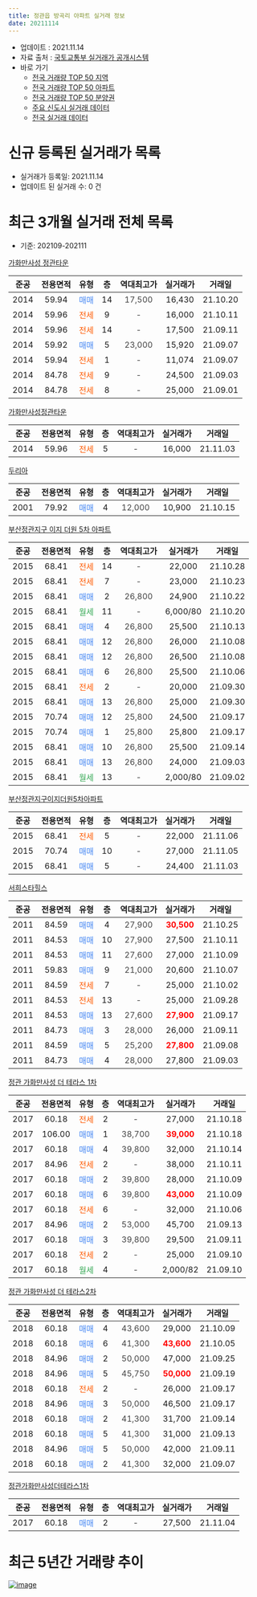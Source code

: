 ```yaml
---
title: 정관읍 방곡리 아파트 실거래 정보
date: 20211114
---
```


* 업데이트 : 2021.11.14
* 자료 출처 : [국토교통부 실거래가 공개시스템](http://rt.molit.go.kr)
* 바로 가기
    * [전국 거래량 TOP 50 지역](https://apt-info.github.io/apt-trade-info/tr)
    * [전국 거래량 TOP 50 아파트](https://apt-info.github.io/apt-trade-info/ta)
    * [전국 거래량 TOP 50 분양권](https://apt-info.github.io/apt-trade-info/tb)
    * [주요 신도시 실거래 데이터](https://apt-info.github.io/apt-trade-info/newtown)
    * [전국 실거래 데이터](https://apt-info.github.io/apt-trade-info/all)



<script async src="https://pagead2.googlesyndication.com/pagead/js/adsbygoogle.js"></script>
<!-- 기본광고 -->
<ins class="adsbygoogle"
     style="display:block"
     data-ad-client="ca-pub-1142216861245946"
     data-ad-slot="4805727019"
     data-ad-format="auto"
     data-full-width-responsive="true"></ins>
<script>
     (adsbygoogle = window.adsbygoogle || []).push({});
</script>


# 신규 등록된 실거래가 목록

* 실거래가 등록일: 2021.11.14
* 업데이트 된 실거래 수: 0 건




<script async src="https://pagead2.googlesyndication.com/pagead/js/adsbygoogle.js"></script>
<!-- 기본광고 -->
<ins class="adsbygoogle"
     style="display:block"
     data-ad-client="ca-pub-1142216861245946"
     data-ad-slot="4805727019"
     data-ad-format="auto"
     data-full-width-responsive="true"></ins>
<script>
     (adsbygoogle = window.adsbygoogle || []).push({});
</script>


# 최근 3개월 실거래 전체 목록
* 기준: 202109-202111


[가화만사성 정관타운](https://search.naver.com/search.naver?query=%EA%B0%80%ED%99%94%EB%A7%8C%EC%82%AC%EC%84%B1+%EC%A0%95%EA%B4%80%ED%83%80%EC%9A%B4)

|준공|전용면적|유형|층|역대최고가|실거래가|거래일|
|:---:|:---:|:---:|:---:|:---:|:---:|:---:|
|2014|59.94|<span style="color:#4285F3">매매</span>|14|<span style="color:#444444">17,500</span>|16,430|21.10.20|
|2014|59.96|<span style="color:#FF5A00">전세</span>|9|<span style="color:#444444">-</span>|16,000|21.10.11|
|2014|59.96|<span style="color:#FF5A00">전세</span>|14|<span style="color:#444444">-</span>|17,500|21.09.11|
|2014|59.92|<span style="color:#4285F3">매매</span>|5|<span style="color:#444444">23,000</span>|15,920|21.09.07|
|2014|59.94|<span style="color:#FF5A00">전세</span>|1|<span style="color:#444444">-</span>|11,074|21.09.07|
|2014|84.78|<span style="color:#FF5A00">전세</span>|9|<span style="color:#444444">-</span>|24,500|21.09.03|
|2014|84.78|<span style="color:#FF5A00">전세</span>|8|<span style="color:#444444">-</span>|25,000|21.09.01|

[가화만사성정관타운](https://search.naver.com/search.naver?query=%EA%B0%80%ED%99%94%EB%A7%8C%EC%82%AC%EC%84%B1%EC%A0%95%EA%B4%80%ED%83%80%EC%9A%B4)

|준공|전용면적|유형|층|역대최고가|실거래가|거래일|
|:---:|:---:|:---:|:---:|:---:|:---:|:---:|
|2014|59.96|<span style="color:#FF5A00">전세</span>|5|<span style="color:#444444">-</span>|16,000|21.11.03|

[두리아](https://search.naver.com/search.naver?query=%EB%91%90%EB%A6%AC%EC%95%84)

|준공|전용면적|유형|층|역대최고가|실거래가|거래일|
|:---:|:---:|:---:|:---:|:---:|:---:|:---:|
|2001|79.92|<span style="color:#4285F3">매매</span>|4|<span style="color:#444444">12,000</span>|10,900|21.10.15|

[부산정관지구 이지 더원 5차 아파트](https://search.naver.com/search.naver?query=%EB%B6%80%EC%82%B0%EC%A0%95%EA%B4%80%EC%A7%80%EA%B5%AC+%EC%9D%B4%EC%A7%80+%EB%8D%94%EC%9B%90+5%EC%B0%A8+%EC%95%84%ED%8C%8C%ED%8A%B8)

|준공|전용면적|유형|층|역대최고가|실거래가|거래일|
|:---:|:---:|:---:|:---:|:---:|:---:|:---:|
|2015|68.41|<span style="color:#FF5A00">전세</span>|14|<span style="color:#444444">-</span>|22,000|21.10.28|
|2015|68.41|<span style="color:#FF5A00">전세</span>|7|<span style="color:#444444">-</span>|23,000|21.10.23|
|2015|68.41|<span style="color:#4285F3">매매</span>|2|<span style="color:#444444">26,800</span>|24,900|21.10.22|
|2015|68.41|<span style="color:#34A853">월세</span>|11|<span style="color:#444444">-</span>|6,000/80|21.10.20|
|2015|68.41|<span style="color:#4285F3">매매</span>|4|<span style="color:#444444">26,800</span>|25,500|21.10.13|
|2015|68.41|<span style="color:#4285F3">매매</span>|12|<span style="color:#444444">26,800</span>|26,000|21.10.08|
|2015|68.41|<span style="color:#4285F3">매매</span>|12|<span style="color:#444444">26,800</span>|26,500|21.10.08|
|2015|68.41|<span style="color:#4285F3">매매</span>|6|<span style="color:#444444">26,800</span>|25,500|21.10.06|
|2015|68.41|<span style="color:#FF5A00">전세</span>|2|<span style="color:#444444">-</span>|20,000|21.09.30|
|2015|68.41|<span style="color:#4285F3">매매</span>|13|<span style="color:#444444">26,800</span>|25,000|21.09.30|
|2015|70.74|<span style="color:#4285F3">매매</span>|12|<span style="color:#444444">25,800</span>|24,500|21.09.17|
|2015|70.74|<span style="color:#4285F3">매매</span>|1|<span style="color:#444444">25,800</span>|25,800|21.09.17|
|2015|68.41|<span style="color:#4285F3">매매</span>|10|<span style="color:#444444">26,800</span>|25,500|21.09.14|
|2015|68.41|<span style="color:#4285F3">매매</span>|13|<span style="color:#444444">26,800</span>|24,000|21.09.03|
|2015|68.41|<span style="color:#34A853">월세</span>|13|<span style="color:#444444">-</span>|2,000/80|21.09.02|

[부산정관지구이지더원5차아파트](https://search.naver.com/search.naver?query=%EB%B6%80%EC%82%B0%EC%A0%95%EA%B4%80%EC%A7%80%EA%B5%AC%EC%9D%B4%EC%A7%80%EB%8D%94%EC%9B%905%EC%B0%A8%EC%95%84%ED%8C%8C%ED%8A%B8)

|준공|전용면적|유형|층|역대최고가|실거래가|거래일|
|:---:|:---:|:---:|:---:|:---:|:---:|:---:|
|2015|68.41|<span style="color:#FF5A00">전세</span>|5|<span style="color:#444444">-</span>|22,000|21.11.06|
|2015|70.74|<span style="color:#4285F3">매매</span>|10|<span style="color:#444444">-</span>|27,000|21.11.05|
|2015|68.41|<span style="color:#4285F3">매매</span>|5|<span style="color:#444444">-</span>|24,400|21.11.03|

[서희스타힐스](https://search.naver.com/search.naver?query=%EC%84%9C%ED%9D%AC%EC%8A%A4%ED%83%80%ED%9E%90%EC%8A%A4)

|준공|전용면적|유형|층|역대최고가|실거래가|거래일|
|:---:|:---:|:---:|:---:|:---:|:---:|:---:|
|2011|84.59|<span style="color:#4285F3">매매</span>|4|<span style="color:#444444">27,900</span>|<b><span style="color:#FF0000">30,500</span></b>|21.10.25|
|2011|84.53|<span style="color:#4285F3">매매</span>|10|<span style="color:#444444">27,900</span>|27,500|21.10.11|
|2011|84.53|<span style="color:#4285F3">매매</span>|11|<span style="color:#444444">27,600</span>|27,000|21.10.09|
|2011|59.83|<span style="color:#4285F3">매매</span>|9|<span style="color:#444444">21,000</span>|20,600|21.10.07|
|2011|84.59|<span style="color:#FF5A00">전세</span>|7|<span style="color:#444444">-</span>|25,000|21.10.02|
|2011|84.53|<span style="color:#FF5A00">전세</span>|13|<span style="color:#444444">-</span>|25,000|21.09.28|
|2011|84.53|<span style="color:#4285F3">매매</span>|13|<span style="color:#444444">27,600</span>|<b><span style="color:#FF0000">27,900</span></b>|21.09.17|
|2011|84.73|<span style="color:#4285F3">매매</span>|3|<span style="color:#444444">28,000</span>|26,000|21.09.11|
|2011|84.59|<span style="color:#4285F3">매매</span>|5|<span style="color:#444444">25,200</span>|<b><span style="color:#FF0000">27,800</span></b>|21.09.08|
|2011|84.73|<span style="color:#4285F3">매매</span>|4|<span style="color:#444444">28,000</span>|27,800|21.09.03|

[정관 가화만사성 더 테라스 1차](https://search.naver.com/search.naver?query=%EC%A0%95%EA%B4%80+%EA%B0%80%ED%99%94%EB%A7%8C%EC%82%AC%EC%84%B1+%EB%8D%94+%ED%85%8C%EB%9D%BC%EC%8A%A4+1%EC%B0%A8)

|준공|전용면적|유형|층|역대최고가|실거래가|거래일|
|:---:|:---:|:---:|:---:|:---:|:---:|:---:|
|2017|60.18|<span style="color:#FF5A00">전세</span>|2|<span style="color:#444444">-</span>|27,000|21.10.18|
|2017|106.00|<span style="color:#4285F3">매매</span>|1|<span style="color:#444444">38,700</span>|<b><span style="color:#FF0000">39,000</span></b>|21.10.18|
|2017|60.18|<span style="color:#4285F3">매매</span>|4|<span style="color:#444444">39,800</span>|32,000|21.10.14|
|2017|84.96|<span style="color:#FF5A00">전세</span>|2|<span style="color:#444444">-</span>|38,000|21.10.11|
|2017|60.18|<span style="color:#4285F3">매매</span>|2|<span style="color:#444444">39,800</span>|28,000|21.10.09|
|2017|60.18|<span style="color:#4285F3">매매</span>|6|<span style="color:#444444">39,800</span>|<b><span style="color:#FF0000">43,000</span></b>|21.10.09|
|2017|60.18|<span style="color:#FF5A00">전세</span>|6|<span style="color:#444444">-</span>|32,000|21.10.06|
|2017|84.96|<span style="color:#4285F3">매매</span>|2|<span style="color:#444444">53,000</span>|45,700|21.09.13|
|2017|60.18|<span style="color:#4285F3">매매</span>|3|<span style="color:#444444">39,800</span>|29,500|21.09.11|
|2017|60.18|<span style="color:#FF5A00">전세</span>|2|<span style="color:#444444">-</span>|25,000|21.09.10|
|2017|60.18|<span style="color:#34A853">월세</span>|4|<span style="color:#444444">-</span>|2,000/82|21.09.10|


<script async src="https://pagead2.googlesyndication.com/pagead/js/adsbygoogle.js"></script>
<!-- 기본광고 -->
<ins class="adsbygoogle"
     style="display:block"
     data-ad-client="ca-pub-1142216861245946"
     data-ad-slot="4805727019"
     data-ad-format="auto"
     data-full-width-responsive="true"></ins>
<script>
     (adsbygoogle = window.adsbygoogle || []).push({});
</script>


[정관 가화만사성 더 테라스2차](https://search.naver.com/search.naver?query=%EC%A0%95%EA%B4%80+%EA%B0%80%ED%99%94%EB%A7%8C%EC%82%AC%EC%84%B1+%EB%8D%94+%ED%85%8C%EB%9D%BC%EC%8A%A42%EC%B0%A8)

|준공|전용면적|유형|층|역대최고가|실거래가|거래일|
|:---:|:---:|:---:|:---:|:---:|:---:|:---:|
|2018|60.18|<span style="color:#4285F3">매매</span>|4|<span style="color:#444444">43,600</span>|29,000|21.10.09|
|2018|60.18|<span style="color:#4285F3">매매</span>|6|<span style="color:#444444">41,300</span>|<b><span style="color:#FF0000">43,600</span></b>|21.10.05|
|2018|84.96|<span style="color:#4285F3">매매</span>|2|<span style="color:#444444">50,000</span>|47,000|21.09.25|
|2018|84.96|<span style="color:#4285F3">매매</span>|5|<span style="color:#444444">45,750</span>|<b><span style="color:#FF0000">50,000</span></b>|21.09.19|
|2018|60.18|<span style="color:#FF5A00">전세</span>|2|<span style="color:#444444">-</span>|26,000|21.09.17|
|2018|84.96|<span style="color:#4285F3">매매</span>|3|<span style="color:#444444">50,000</span>|46,500|21.09.17|
|2018|60.18|<span style="color:#4285F3">매매</span>|2|<span style="color:#444444">41,300</span>|31,700|21.09.14|
|2018|60.18|<span style="color:#4285F3">매매</span>|5|<span style="color:#444444">41,300</span>|31,000|21.09.13|
|2018|84.96|<span style="color:#4285F3">매매</span>|5|<span style="color:#444444">50,000</span>|42,000|21.09.11|
|2018|60.18|<span style="color:#4285F3">매매</span>|2|<span style="color:#444444">41,300</span>|32,000|21.09.07|

[정관가화만사성더테라스1차](https://search.naver.com/search.naver?query=%EC%A0%95%EA%B4%80%EA%B0%80%ED%99%94%EB%A7%8C%EC%82%AC%EC%84%B1%EB%8D%94%ED%85%8C%EB%9D%BC%EC%8A%A41%EC%B0%A8)

|준공|전용면적|유형|층|역대최고가|실거래가|거래일|
|:---:|:---:|:---:|:---:|:---:|:---:|:---:|
|2017|60.18|<span style="color:#4285F3">매매</span>|2|<span style="color:#444444">-</span>|27,500|21.11.04|



<script async src="https://pagead2.googlesyndication.com/pagead/js/adsbygoogle.js"></script>
<!-- 기본광고 -->
<ins class="adsbygoogle"
     style="display:block"
     data-ad-client="ca-pub-1142216861245946"
     data-ad-slot="4805727019"
     data-ad-format="auto"
     data-full-width-responsive="true"></ins>
<script>
     (adsbygoogle = window.adsbygoogle || []).push({});
</script>


# 최근 5년간 거래량 추이


<div style="width:100%;">
    <canvas id="deal_progress" height="200"></canvas>
</div>

<script>
new Chart(document.getElementById("deal_progress"), {
    type: 'line',
    data: {
        labels: ['16.01','16.02','16.03','16.04','16.05','16.06','16.07','16.08','16.09','16.10','16.11','16.12','17.01','17.02','17.03','17.04','17.05','17.06','17.07','17.08','17.09','17.10','17.11','17.12','18.01','18.02','18.03','18.04','18.05','18.06','18.07','18.08','18.09','18.10','18.11','18.12','19.01','19.02','19.03','19.04','19.05','19.06','19.07','19.08','19.09','19.10','19.11','19.12','20.01','20.02','20.03','20.04','20.05','20.06','20.07','20.08','20.09','20.10','20.11','20.12','21.01','21.02','21.03','21.04','21.05','21.06','21.07','21.08','21.09','21.10','21.11'],
        datasets: [{
            label: '매매/분양권',
            data: [40,31,38,26,12,8,11,8,5,14,162,69,32,9,7,104,26,10,15,12,16,16,30,9,20,14,16,8,15,25,16,10,5,7,4,0,2,5,6,3,8,1,2,3,9,7,11,10,6,11,3,14,10,11,13,13,13,22,55,27,19,17,28,23,28,18,15,27,19,17,3],
            borderColor: "rgba(66, 133, 243, 1)",
            backgroundColor: "rgba(66, 133, 243, 0.05)",
            borderWidth: 1,
            pointRadius: 0,
            fill: false,
            lineTension: 0
        },{
            label: '전/월세',
            data: [30,20,11,12,3,5,3,4,5,4,6,7,4,5,7,6,2,3,5,3,6,2,21,18,43,31,35,20,27,41,28,29,21,25,15,8,23,12,52,14,15,14,11,11,9,17,16,15,19,20,14,20,29,16,23,19,13,19,24,22,31,27,23,14,11,29,21,18,10,8,2],
            borderColor: "rgba(255, 90, 0, 1)",
            backgroundColor: "rgba(255, 90, 0, 0.05)",
            borderWidth: 1,
            pointRadius: 0,
            fill: false,
            lineTension: 0
        },{
            label: '합계',
            data: [70,51,49,38,15,13,14,12,10,18,168,76,36,14,14,110,28,13,20,15,22,18,51,27,63,45,51,28,42,66,44,39,26,32,19,8,25,17,58,17,23,15,13,14,18,24,27,25,25,31,17,34,39,27,36,32,26,41,79,49,50,44,51,37,39,47,36,45,29,25,5],
            borderColor: "rgba(0, 0, 0, 1)",
            backgroundColor: "rgba(0, 0, 0, 0.03)",
            borderWidth: 0.1,
            pointRadius: 0,
            fill: true,
            lineTension: 0
        }
        ]
    },
    options: {
        responsive: true,
        title: {
            display: false
        },
        tooltips: {
            mode: 'index',
            intersect: false
        },
        hover: {
            mode: 'nearest',
            intersect: true
        },
        scales: {
            xAxes: [{
                display: true,
                scaleLabel: {
                    display: true,
                    labelString: '년/월'
                }
            }],
            yAxes: [{
                display: true,
                ticks: {
                    suggestedMin: 0,
                },
                scaleLabel: {
                    display: true,
                    labelString: '실거래 수'
                }
            }]
        }
    }
});

</script>


[![image](https://apt-info.github.io/images/2020-01-03-apt-trade-info/1024x500.png)](https://play.google.com/store/apps/details?id=com.aptinfo.apttradeinfo)

